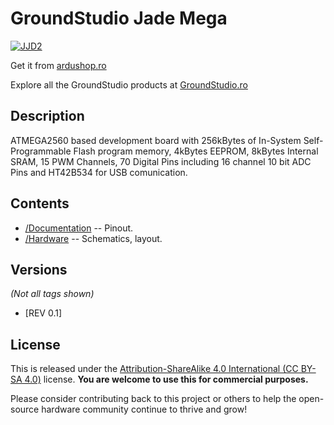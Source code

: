 GroundStudio Jade Mega
====================================
[![JJD2](https://user-images.githubusercontent.com/77836107/184108241-b74750f5-b2e4-4762-8bd2-644cda35937a.png)](https://ardushop.ro/ro/home/1729-placa-de-dezvoltare-jade-mega.html)

Get it from [ardushop.ro](https://ardushop.ro/ro/home/1729-placa-de-dezvoltare-jade-mega.html)

Explore all the GroundStudio products at [GroundStudio.ro](https://groundstudio.ro/)

Description
-------------------
ATMEGA2560 based development board with 256kBytes of In-System Self-Programmable Flash program memory, 4kBytes EEPROM, 8kBytes Internal SRAM, 15 PWM Channels, 70 Digital Pins including 16 channel 10 bit ADC Pins and HT42B534 for USB comunication.

Contents
-------------------

* [/Documentation](https://github.com/GroundStudio/GroundStudio_Jade_Mega/tree/main/Documentation) -- Pinout.
* [/Hardware](https://github.com/GroundStudio/GroundStudio_Jade_Mega/tree/main/Hardware) -- Schematics, layout.

Versions
-------------------
*(Not all tags shown)*

- [REV 0.1]

License
-------------------

This is released under the [Attribution-ShareAlike 4.0 International (CC BY-SA 4.0)](https://creativecommons.org/licenses/by-sa/4.0/) license.
**You are welcome to use this for commercial purposes.**

Please consider contributing back to this project or others to help the open-source hardware community continue to thrive and grow!


